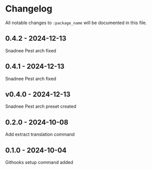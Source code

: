 # Changelog

All notable changes to `:package_name` will be documented in this file.

## 0.4.2 - 2024-12-13

Snadnee Pest arch fixed

## 0.4.1 - 2024-12-13

Snadnee Pest arch fixed

## v0.4.0 - 2024-12-13

Snadnee Pest arch preset created

## 0.2.0 - 2024-10-08

Add extract translation command

## 0.1.0 - 2024-10-04

Githooks setup command added
